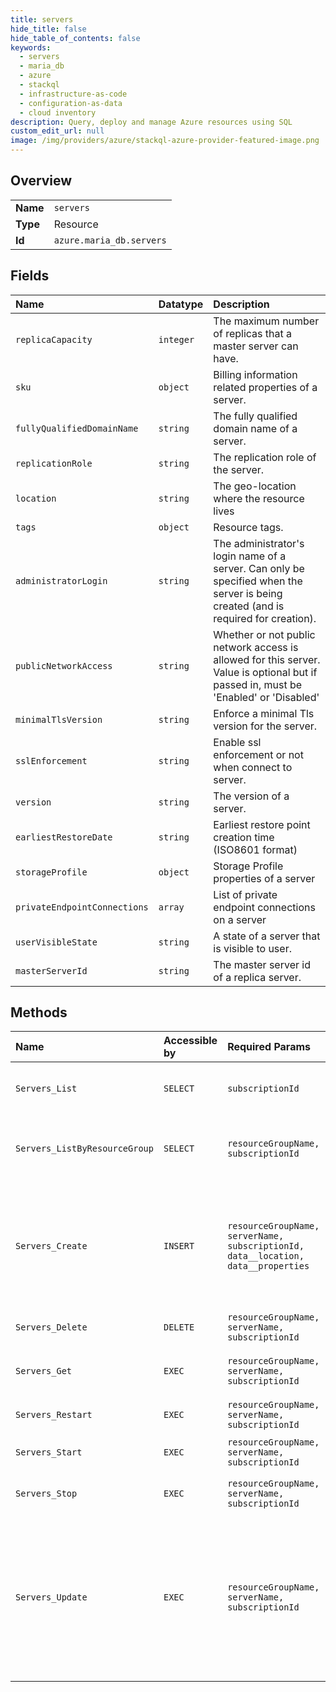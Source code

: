 ```yaml
---
title: servers
hide_title: false
hide_table_of_contents: false
keywords:
  - servers
  - maria_db
  - azure    
  - stackql
  - infrastructure-as-code
  - configuration-as-data
  - cloud inventory
description: Query, deploy and manage Azure resources using SQL
custom_edit_url: null
image: /img/providers/azure/stackql-azure-provider-featured-image.png
---
```

  
    

## Overview
<table><tbody>
<tr><td><b>Name</b></td><td><code>servers</code></td></tr>
<tr><td><b>Type</b></td><td>Resource</td></tr>
<tr><td><b>Id</b></td><td><code>azure.maria_db.servers</code></td></tr>
</tbody></table>

## Fields
| Name | Datatype | Description |
|:-----|:---------|:------------|
| `replicaCapacity` | `integer` | The maximum number of replicas that a master server can have. |
| `sku` | `object` | Billing information related properties of a server. |
| `fullyQualifiedDomainName` | `string` | The fully qualified domain name of a server. |
| `replicationRole` | `string` | The replication role of the server. |
| `location` | `string` | The geo-location where the resource lives |
| `tags` | `object` | Resource tags. |
| `administratorLogin` | `string` | The administrator's login name of a server. Can only be specified when the server is being created (and is required for creation). |
| `publicNetworkAccess` | `string` | Whether or not public network access is allowed for this server. Value is optional but if passed in, must be 'Enabled' or 'Disabled' |
| `minimalTlsVersion` | `string` | Enforce a minimal Tls version for the server. |
| `sslEnforcement` | `string` | Enable ssl enforcement or not when connect to server. |
| `version` | `string` | The version of a server. |
| `earliestRestoreDate` | `string` | Earliest restore point creation time (ISO8601 format) |
| `storageProfile` | `object` | Storage Profile properties of a server |
| `privateEndpointConnections` | `array` | List of private endpoint connections on a server |
| `userVisibleState` | `string` | A state of a server that is visible to user. |
| `masterServerId` | `string` | The master server id of a replica server. |
## Methods
| Name | Accessible by | Required Params | Description |
|:-----|:--------------|:----------------|:------------|
| `Servers_List` | `SELECT` | `subscriptionId` | List all the servers in a given subscription. |
| `Servers_ListByResourceGroup` | `SELECT` | `resourceGroupName, subscriptionId` | List all the servers in a given resource group. |
| `Servers_Create` | `INSERT` | `resourceGroupName, serverName, subscriptionId, data__location, data__properties` | Creates a new server or updates an existing server. The update action will overwrite the existing server. |
| `Servers_Delete` | `DELETE` | `resourceGroupName, serverName, subscriptionId` | Deletes a server. |
| `Servers_Get` | `EXEC` | `resourceGroupName, serverName, subscriptionId` | Gets information about a server. |
| `Servers_Restart` | `EXEC` | `resourceGroupName, serverName, subscriptionId` | Restarts a server. |
| `Servers_Start` | `EXEC` | `resourceGroupName, serverName, subscriptionId` | Starts a stopped server. |
| `Servers_Stop` | `EXEC` | `resourceGroupName, serverName, subscriptionId` | Stops a running server. |
| `Servers_Update` | `EXEC` | `resourceGroupName, serverName, subscriptionId` | Updates an existing server. The request body can contain one to many of the properties present in the normal server definition. |
